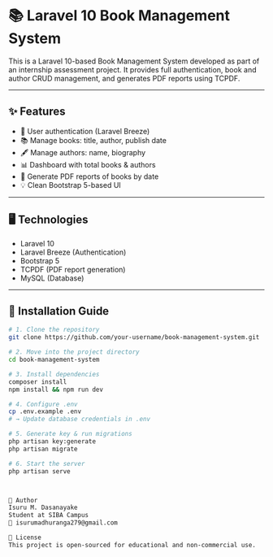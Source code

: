 # 📚 Laravel 10 Book Management System

This is a Laravel 10-based Book Management System developed as part of an internship assessment project. It provides full authentication, book and author CRUD management, and generates PDF reports using TCPDF.

---

## ✨ Features

- 🔐 User authentication (Laravel Breeze)
- 📚 Manage books: title, author, publish date
- 🖋️ Manage authors: name, biography
- 📊 Dashboard with total books & authors
- 🧾 Generate PDF reports of books by date
- 💡 Clean Bootstrap 5-based UI

---

## 🖥️ Technologies

- Laravel 10
- Laravel Breeze (Authentication)
- Bootstrap 5
- TCPDF (PDF report generation)
- MySQL (Database)

---

## 🚀 Installation Guide

```bash
# 1. Clone the repository
git clone https://github.com/your-username/book-management-system.git

# 2. Move into the project directory
cd book-management-system

# 3. Install dependencies
composer install
npm install && npm run dev

# 4. Configure .env
cp .env.example .env
# → Update database credentials in .env

# 5. Generate key & run migrations
php artisan key:generate
php artisan migrate

# 6. Start the server
php artisan serve



👤 Author
Isuru M. Dasanayake
Student at SIBA Campus
📧 isurumadhuranga279@gmail.com

📃 License
This project is open-sourced for educational and non-commercial use.
